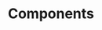 ---
layout: section-homepage
title: Components
description: Description of what components are.
sectionKey: Components
---
